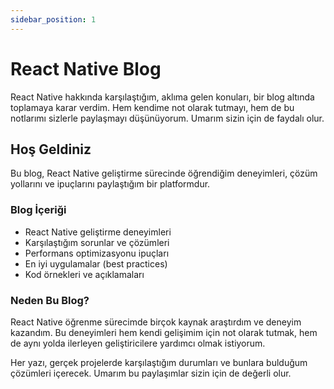 ```yaml
---
sidebar_position: 1
---
```


# React Native Blog

React Native hakkında karşılaştığım, aklıma gelen konuları, bir blog altında toplamaya karar verdim. Hem kendime not olarak tutmayı, hem de bu notlarımı sizlerle paylaşmayı düşünüyorum. Umarım sizin için de faydalı olur.

## Hoş Geldiniz

Bu blog, React Native geliştirme sürecinde öğrendiğim deneyimleri, çözüm yollarını ve ipuçlarını paylaştığım bir platformdur. 

### Blog İçeriği

- React Native geliştirme deneyimleri
- Karşılaştığım sorunlar ve çözümleri
- Performans optimizasyonu ipuçları
- En iyi uygulamalar (best practices)
- Kod örnekleri ve açıklamaları

### Neden Bu Blog?

React Native öğrenme sürecimde birçok kaynak araştırdım ve deneyim kazandım. Bu deneyimleri hem kendi gelişimim için not olarak tutmak, hem de aynı yolda ilerleyen geliştiricilere yardımcı olmak istiyorum.

Her yazı, gerçek projelerde karşılaştığım durumları ve bunlara bulduğum çözümleri içerecek. Umarım bu paylaşımlar sizin için de değerli olur.
